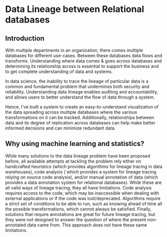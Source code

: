 # Data Lineage between Relational databases

## Introduction
With multiple departments in an organization, there comes multiple databases for different use-cases. Between these databases data flows and transforms. Understanding where data comes & goes across databases and determining its relationship across is essential to support the business and to get complete understanding of data and systems. 

In data science, the inability to trace the lineage of particular data is a common and fundamental problem that undermines both security and reliability. Understanding data lineage enables auditing and accountability, and allows users to better understand the flow of data through a system.

Hence, I've built a system to create an easy-to-understand visualization of the data spreading across multiple databases where the various transformations on it can be tracked. Additionally, relationships between data and its degree of replication across databases can help make better informed decisions and can minimize redundant data.


## Why using machine learning and statistics?
While many solutions to the data lineage problem have been proposed before, all available attempts at tackling the problem rely either on handcrafted heuristics (which provides algorithms for lineage tracing in data warehouses), code analysis ( which provides a system for lineage tracing relying on source code analysis), and/or manual annotation of data (which provides a data annotation system for relational databases). While these are all valid ways of lineage tracing, they all have limitations. Code analysis requires access to the code, which may be inaccessible when dealing with external applications or if the code was lost/deprecated. 
Algorithms require a strict set of conditions to be able to run, such as knowing ahead of time all the possible transformations, which cannot always be satisfied. Finally, solutions that require annotations are great for future lineage tracing, but they were not designed to answer the question of where the present non-annotated data came from. This approach does not have these same limitations.




